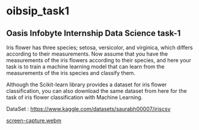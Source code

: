 # oibsip_task1
## Oasis Infobyte Internship Data Science task-1


Iris flower has three species; setosa, versicolor, and virginica, which differs according to their
measurements. Now assume that you have the measurements of the iris flowers according to
their species, and here your task is to train a machine learning model that can learn from the
measurements of the iris species and classify them.



Although the Scikit-learn library provides a dataset for iris flower classification, you can also
download the same dataset from here for the task of iris flower classification with Machine
Learning. 



DataSet : https://www.kaggle.com/datasets/saurabh00007/iriscsv



[screen-capture.webm](https://user-images.githubusercontent.com/85325733/213906798-e57ee496-bcd1-4c5d-9578-6ca81580d8d8.webm)
